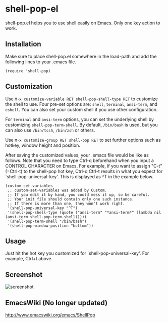 shell-pop-el
============
shell-pop.el helps you to use shell easily on Emacs. Only one key action to work.

Installation
----------
Make sure to place shell-pop.el somewhere in the load-path and add the following lines to your .emacs file.

    (require 'shell-pop)

Customization
----------

Use `M-x customize-variable RET shell-pop-shell-type RET` to customize the shell to use.  Four pre-set options are: `shell`, `terminal`, `ansi-term`, and `eshell`.  You can also set your custom shell if you use other configuration.

For `terminal` and `ansi-term` options, you can set the underlying shell by customizing `shell-pop-term-shell`.  By default, `/bin/bash` is used, but you can also use `/bin/tcsh`, `/bin/zsh` or others.

Use `M-x customize-group RET shell-pop RET` to set further options such as hotkey, window height and position.

After saving the customized values, your .emacs file would be like as follows. Note that you need to type Ctrl-q beforehand when you input a CONTROL CHARACTER on Emacs. For example, if you want to assign "C-t"(=Ctrl-t) to the shell-pop hot key, Ctrl-q Ctrl-t results in what you expect for `shell-pop-universal-key'. This is displayed as ^T in the example below.

    (custom-set-variables
     ;; custom-set-variables was added by Custom.
     ;; If you edit it by hand, you could mess it up, so be careful.
     ;; Your init file should contain only one such instance.
     ;; If there is more than one, they won't work right.
     '(shell-pop-universal-key "^T")
     '(shell-pop-shell-type (quote ("ansi-term" "*ansi-term*" (lambda nil (ansi-term shell-pop-term-shell)))))
     '(shell-pop-term-shell "/bin/bash")
     '(shell-pop-window-position "bottom"))

Usage
----------
Just hit the hot key you customized for `shell-pop-universal-key'. For example, Ctrl+t above.

Screenshot
----------
![screenshot](https://raw.github.com/kyagi/shell-pop-el/master/screenshot.png)

EmacsWiki (No longer updated)
----------
http://www.emacswiki.org/emacs/ShellPop
